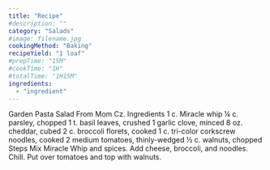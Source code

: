```yaml
---
title: "Recipe"
#description: ""
category: "Salads"
#image: filename.jpg
cookingMethod: "Baking"
recipeYield: "1 loaf"
#prepTime: "15M"
#cookTime: "1H"
#totalTime: "1H15M"
ingredients:
  - "ingredient"
---
```


Garden Pasta Salad
From Mom Cz.
Ingredients
1 c. Miracle whip
¼ c. parsley, chopped
1 t. basil leaves, crushed
1 garlic clove, minced
8 oz. cheddar, cubed
2 c. broccoli florets, cooked
1 c. tri-color corkscrew noodles, cooked
2 medium tomatoes, thinly-wedged
½ c. walnuts, chopped
Steps
Mix Miracle Whip and spices. Add cheese, broccoli, and noodles.
Chill. Put over tomatoes and top with walnuts.
